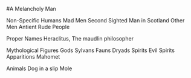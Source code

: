 #A Melancholy Man

Non-Specific Humans
Mad Men
Second Sighted Man in Scotland
Other Men
Antient Rude People

Proper Names
Heraclitus, The maudlin philosopher

Mythological Figures
Gods
Sylvans
Fauns
Dryads
Spirits
Evil Spirits
Apparitions
Mahomet

Animals
Dog in a slip
Mole
